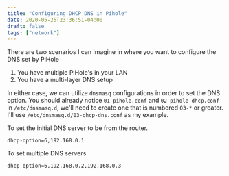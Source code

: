 ```yaml
---
title: "Configuring DHCP DNS in Pihole"
date: 2020-05-25T23:36:51-04:00
draft: false
tags: ["network"]
---
```


There are two scenarios I can imagine in where you want to configure the DNS set by PiHole

1. You have multiple PiHole's in your LAN
2. You have a multi-layer DNS setup

In either case, we can utilize `dnsmasq` configurations in order to set the DNS option.  You should already notice `01-pihole.conf` and `02-pihole-dhcp.conf` in `/etc/dnsmasq.d`, we'll need to create one that is numbered `03-*` or greater. I'll use `/etc/dnsmasq.d/03-dhcp-dns.conf` as my example.

To set the initial DNS server to be from the router.

```
dhcp-option=6,192.168.0.1
```

To set multiple DNS servers

```
dhcp-option=6,192.168.0.2,192.168.0.3
```

